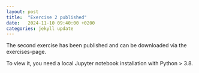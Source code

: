 ```yaml
---
layout: post
title:  "Exercise 2 published"
date:   2024-11-10 09:40:00 +0200
categories: jekyll update
---
```


The second exercise has been published and can be downloaded via the exercises-page.

To view it, you need a local Jupyter notebook installation with Python > 3.8.
